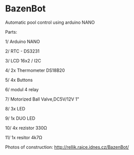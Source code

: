 # BazenBot
Automatic pool control using arduino NANO

Parts:

1/ Arduino NANO

2/ RTC - DS3231

3/ LCD 16x2 / I2C

4/ 2x Thermometer DS18B20

5/ 4x Buttons

6/ modul 4 relay

7/ Motorized Ball Valve,DC5V/12V 1"

8/ 3x LED

9/ 1x DUO LED

10/ 4x rezistor 330Ω

11/ 1x resitor 4k7Ω

Photos of construction: 
http://rellik.rajce.idnes.cz/BazenBot/
